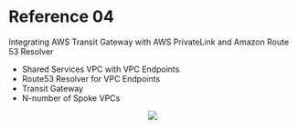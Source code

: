 # Reference 04

Integrating AWS Transit Gateway with AWS PrivateLink and Amazon Route 53 Resolver

- Shared Services VPC with VPC Endpoints
- Route53 Resolver for VPC Endpoints
- Transit Gateway
- N-number of Spoke VPCs

<p align="center">
  <a href="https://aws.amazon.com/blogs/networking-and-content-delivery/integrating-aws-transit-gateway-with-aws-privatelink-and-amazon-route-53-resolver/">
    <img src="https://d2908q01vomqb2.cloudfront.net/5b384ce32d8cdef02bc3a139d4cac0a22bb029e8/2019/07/24/Screen-Shot-2019-07-23-at-10.09.35-PM.png">
  </a>
</p>
